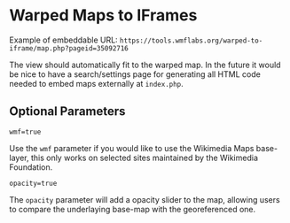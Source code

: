 # Warped Maps to IFrames

Example of embeddable URL:
`https://tools.wmflabs.org/warped-to-iframe/map.php?pageid=35092716`

The view should automatically fit to the warped map. In the future it would be nice to have a search/settings page for generating all HTML code needed to embed maps externally at `index.php`.

## Optional Parameters

```
wmf=true
```
Use the `wmf` parameter if you would like to use the Wikimedia Maps base-layer, this only works on selected sites maintained by the Wikimedia Foundation.

```
opacity=true
```

The `opacity` parameter will add a opacity slider to the map, allowing users to compare the underlaying base-map with the georeferenced one.
